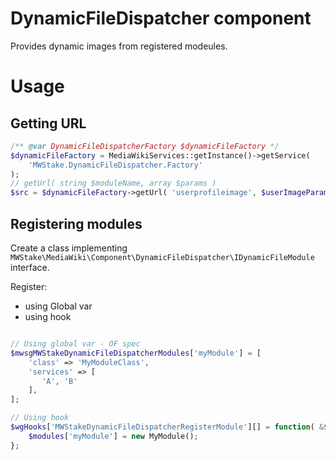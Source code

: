 # DynamicFileDispatcher component
Provides dynamic images from registered modeules.

# Usage

## Getting URL

```php
/** @var DynamicFileDispatcherFactory $dynamicFileFactory */
$dynamicFileFactory = MediaWikiServices::getInstance()->getService(
    'MWStake.DynamicFileDispatcher.Factory'
);
// getUrl( string $moduleName, array $params )
$src = $dynamicFileFactory->getUrl( 'userprofileimage', $userImageParams );
```

## Registering modules

Create a class implementing `MWStake\MediaWiki\Component\DynamicFileDispatcher\IDynamicFileModule` interface.

Register:
- using Global var
- using hook

```php

// Using global var - OF spec
$mwsgMWStakeDynamicFileDispatcherModules['myModule'] = [
    'class' => 'MyModuleClass',
    'services' => [
       'A', 'B'
    ],
];

// Using hook
$wgHooks['MWStakeDynamicFileDispatcherRegisterModule'][] = function( &$modules ) {
    $modules['myModule'] = new MyModule();
};

```


